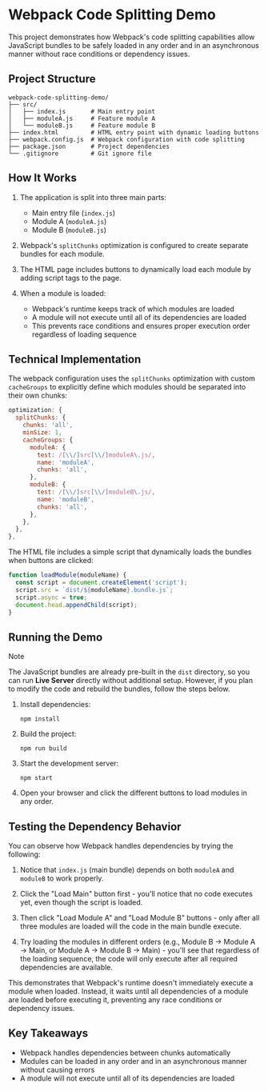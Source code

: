 # Webpack Code Splitting Demo

This project demonstrates how Webpack's code splitting capabilities allow JavaScript bundles to be safely loaded in any order and in an asynchronous manner without race conditions or dependency issues.

## Project Structure

```
webpack-code-splitting-demo/
├── src/
│   ├── index.js       # Main entry point
│   ├── moduleA.js     # Feature module A
│   └── moduleB.js     # Feature module B
├── index.html         # HTML entry point with dynamic loading buttons
├── webpack.config.js  # Webpack configuration with code splitting
├── package.json       # Project dependencies
└── .gitignore         # Git ignore file
```

## How It Works

1. The application is split into three main parts:
   - Main entry file (`index.js`)
   - Module A (`moduleA.js`)
   - Module B (`moduleB.js`)

2. Webpack's `splitChunks` optimization is configured to create separate bundles for each module.

3. The HTML page includes buttons to dynamically load each module by adding script tags to the page.

4. When a module is loaded:
   - Webpack's runtime keeps track of which modules are loaded
   - A module will not execute until all of its dependencies are loaded
   - This prevents race conditions and ensures proper execution order regardless of loading sequence

## Technical Implementation

The webpack configuration uses the `splitChunks` optimization with custom `cacheGroups` to explicitly define which modules should be separated into their own chunks:

```javascript
optimization: {
  splitChunks: {
    chunks: 'all',
    minSize: 1,
    cacheGroups: {
      moduleA: {
        test: /[\\/]src[\\/]moduleA\.js/,
        name: 'moduleA',
        chunks: 'all',
      },
      moduleB: {
        test: /[\\/]src[\\/]moduleB\.js/,
        name: 'moduleB',
        chunks: 'all',
      },
    },
  },
},
```

The HTML file includes a simple script that dynamically loads the bundles when buttons are clicked:

```javascript
function loadModule(moduleName) {
  const script = document.createElement('script');
  script.src = `dist/${moduleName}.bundle.js`;
  script.async = true;
  document.head.appendChild(script);
}
```

## Running the Demo

> [!Note]  
> The JavaScript bundles are already pre-built in the `dist` directory, so you can run **Live Server** directly without additional setup. However, if you plan to modify the code and rebuild the bundles, follow the steps below.

1. Install dependencies:
   ```
   npm install
   ```

2. Build the project:
   ```
   npm run build
   ```

3. Start the development server:
   ```
   npm start
   ```

4. Open your browser and click the different buttons to load modules in any order.

## Testing the Dependency Behavior

You can observe how Webpack handles dependencies by trying the following:

1. Notice that `index.js` (main bundle) depends on both `moduleA` and `moduleB` to work properly.

2. Click the "Load Main" button first - you'll notice that no code executes yet, even though the script is loaded.

3. Then click "Load Module A" and "Load Module B" buttons - only after all three modules are loaded will the code in the main bundle execute.

4. Try loading the modules in different orders (e.g., Module B → Module A → Main, or Module A → Module B → Main) - you'll see that regardless of the loading sequence, the code will only execute after all required dependencies are available.

This demonstrates that Webpack's runtime doesn't immediately execute a module when loaded. Instead, it waits until all dependencies of a module are loaded before executing it, preventing any race conditions or dependency issues.

## Key Takeaways

- Webpack handles dependencies between chunks automatically
- Modules can be loaded in any order and in an asynchronous manner without causing errors
- A module will not execute until all of its dependencies are loaded
